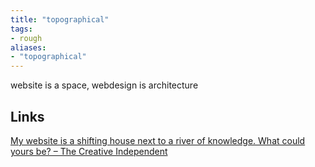 ```yaml
---
title: "topographical"
tags:
- rough
aliases:
- "topographical"
---
```


website is a space, webdesign is architecture

## Links

[My website is a shifting house next to a river of knowledge. What could yours be? – The Creative Independent](https://thecreativeindependent.com/essays/laurel-schwulst-my-website-is-a-shifting-house-next-to-a-river-of-knowledge-what-could-yours-be/)

